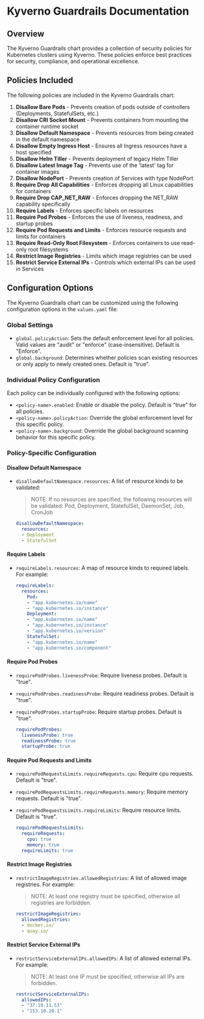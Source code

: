 # Kyverno Guardrails Documentation

## Overview

The Kyverno Guardrails chart provides a collection of security policies for Kubernetes clusters using Kyverno. These policies enforce best practices for security, compliance, and operational excellence.

## Policies Included

The following policies are included in the Kyverno Guardrails chart:

1. **Disallow Bare Pods** - Prevents creation of pods outside of controllers (Deployments, StatefulSets, etc.)
2. **Disallow CRI Socket Mount** - Prevents containers from mounting the container runtime socket
3. **Disallow Default Namespace** - Prevents resources from being created in the default namespace
4. **Disallow Empty Ingress Host** - Ensures all Ingress resources have a host specified
5. **Disallow Helm Tiller** - Prevents deployment of legacy Helm Tiller
6. **Disallow Latest Image Tag** - Prevents use of the 'latest' tag for container images
7. **Disallow NodePort** - Prevents creation of Services with type NodePort
8. **Require Drop All Capabilities** - Enforces dropping all Linux capabilities for containers
9. **Require Drop CAP_NET_RAW** - Enforces dropping the NET_RAW capability specifically
10. **Require Labels** - Enforces specific labels on resources
11. **Require Pod Probes** - Enforces the use of liveness, readiness, and startup probes
12. **Require Pod Requests and Limits** - Enforces resource requests and limits for containers
13. **Require Read-Only Root Filesystem** - Enforces containers to use read-only root filesystems
14. **Restrict Image Registries** - Limits which image registries can be used
15. **Restrict Service External IPs** - Controls which external IPs can be used in Services

## Configuration Options

The Kyverno Guardrails chart can be customized using the following configuration options in the `values.yaml` file:

### Global Settings

- `global.policyAction`: Sets the default enforcement level for all policies. Valid values are "audit" or "enforce" (case-insensitive). Default is "Enforce".
- `global.background`: Determines whether policies scan existing resources or only apply to newly created ones. Default is "true".

### Individual Policy Configuration

Each policy can be individually configured with the following options:

- `<policy-name>.enabled`: Enable or disable the policy. Default is "true" for all policies.
- `<policy-name>.policyAction`: Override the global enforcement level for this specific policy.
- `<policy-name>.background`: Override the global background scanning behavior for this specific policy.

### Policy-Specific Configuration

#### Disallow Default Namespace

- `disallowDefaultNamespace.resources`: A list of resource kinds to be validated:

  > NOTE:
  > If no resources are specified, the following resources will be validated:
  > Pod, Deployment, StatefulSet, DaemonSet, Job, CronJob

  ```yaml
  disallowDefaultNamespace:
    resources:
    - Deployment
    - StatefulSet
  ```

#### Require Labels

- `requireLabels.resources`: A map of resource kinds to required labels. For example:
   
  ```yaml
  requireLabels:
    resources:
      Pod:
      - "app.kubernetes.io/name"
      - "app.kubernetes.io/instance"
      Deployment:
      - "app.kubernetes.io/name"
      - "app.kubernetes.io/instance"
      - "app.kubernetes.io/version"
      StatefulSet:
      - "app.kubernetes.io/name"
      - "app.kubernetes.io/component"
  ```

#### Require Pod Probes

- `requirePodProbes.livenessProbe`: Require liveness probes. Default is "true".
- `requirePodProbes.readinessProbe`: Require readiness probes. Default is "true".
- `requirePodProbes.startupProbe`: Require startup probes. Default is "true".

  ```yaml
  requirePodProbes:
    livenessProbe: true
    readinessProbe: true
    startupProbe: true
  ```

#### Require Pod Requests and Limits

- `requirePodRequestsLimits.requireRequests.cpu`: Require cpu requests. Default is "true".
- `requirePodRequestsLimits.requireRequests.memory`: Require memory requests. Default is "true".
- `requirePodRequestsLimits.requireLimits`: Require resource limits. Default is "true".

  ```yaml
  requirePodRequestsLimits:
    requireRequests:
      cpu: true
      memory: true
    requireLimits: true
  ```

#### Restrict Image Registries

- `restrictImageRegistries.allowedRegistries`: A list of allowed image registries. For example:

  > NOTE:
  > At least one registry must be specified, otherwise all registries are forbidden.

  ```yaml
  restrictImageRegistries:
    allowedRegistries:
    - docker.io/
    - quay.io/
  ```
  
#### Restrict Service External IPs

- `restrictServiceExternalIPs.allowedIPs`: A list of allowed external IPs. For example:

  > NOTE:
  > At least one IP must be specified, otherwise all IPs are forbidden.

  ```yaml
  restrictServiceExternalIPs:
    allowedIPs:
    - "37.10.11.53"
    - "153.10.20.1"
  ```
